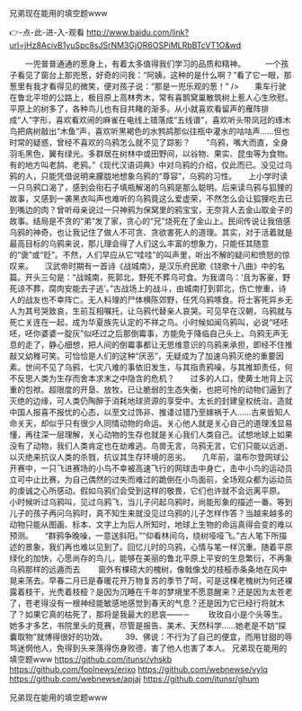 
兄弟现在能用的填空题www




👉-点-此-进-入-观看  http://www.baidu.com/link?url=jHz8AcivB1yuSpc8sJSrNM3GjOR6OSPiMLRbBTcVT1O&wd




　　一兜普普通通的葱身上，有着太多值得我们学习的品质和精神。　　　一个孩子看见了窗台上那兜葱，好奇的问我：“阿姨，这种的是什么啊？”看了它一眼，那葱里有我才看得见的微笑，便对孩子说：“那是一兜乐观的葱！”
/>　　乘车行驶在鲁北平坦的公路上，极目原上高林秀木，常有喜鹊窝巢散筑树上惹人心生欣慰。平原上的树多了，各种鸟儿也有目共睹的渐多。从小就喜欢看留声的雁阵排成“人”字形，喜欢看欢闹的麻雀在电线上错落成“五线谱”，喜欢听头带凤冠的琢木鸟把病树敲出“木鱼”声，喜欢听黑褐色的水鹁鸪那似往瓶中灌水的咕咕声……但也时常的疑惑，曾经不喜欢的乌鸦怎么就不见了踪影？　　“乌鸦，嘴大而直，全身羽毛黑色，翼有绿光。多群居在树林中或田野间，以谷物、果实、昆虫等为食物。有的地方叫老鸹、老鸦。”《现代汉语词典》中对乌鸦的介绍，仅此而已。没见过乌鸦的人，只能凭借说明来朦胧地想象乌鸦的“尊容”，乌鸦的习性。　　上小学时读一只乌鸦口渴了，感到会衔石子填瓶解渴的乌鸦是那么聪明。后来读乌鸦与狐狸的故事，又感到一袭黑衣叫声也难听的乌鸦竟这么爱虚荣，不然怎么会让狐狸吃去已到嘴边的肉？曾听母亲说过一只神鸦为保窝里的鸦宝宝，无奈背人去金山取金子的故事。结局是不贪的“弟”发了家，贪心的“兄”烧死在了金山上。民间传说让我倍感乌鸦的神奇，也让我记住了做人不可贪、贪欲害死人的道理。其实，对于活着就是最高目标的乌鸦来说，那儿理会得了人们这么丰富的想象力，只能任其随意的“褒”或“贬”。不然，人们早应从它“哇哇”的叫声里，听出不解的疑问和愤怒的惊叹来。　　汉武帝时期有一首诗《战城南》，是汉乐府民歌《铙歌十八曲》中的名篇。开头三句是：“战城南，死郭北，野死不葬乌可食。为我谓乌：‘且为客豪，野死谅不葬，腐肉安能去子逃’。”古战场上的战斗，由城南打到郭北，伤亡惨重，诗人的战友也不幸阵亡。无人料理的尸体横陈郊野，任凭乌鸦啄食。将士客死异乡无人为其号哭致哀，生前互相嘱托，让乌鸦代替亲人哀哭。可见早在汉朝，乌鸦就与死亡关连在一起，成为华夏族先认定的不祥之鸟。小时候如闻乌鸦叫，必说“呸呸呸，呸你婆婆一腚灰”似呸过之后那倒霉事，方能免于降临自己头上。乌鸦无声无息的走了，静心细想，把人间的倒霉事都让无思维意识的乌鸦来承担，即经不住推敲又幼稚可笑。可恰恰是人们的这种“厌恶”，无疑成为了加速乌鸦灭绝的重要因素。世间不见了乌鸦，七灾八难的事依旧发生，与其指责鸦噪，与其推卸责任，何不反思人类为生存而舍本求末之中隐含的危机？　　过多的人口，使黄土地背上沉重的包袱。超限度的开垦、放牧，已让脆弱的生态失衡，也把可怜的动物们逼到了灭绝的边缘，可人类仍陶醉于消耗地球资源的享受中。太长的封建皇权统治，造就中国人报喜不报忧的心态，以至文过饰非、推诿过错乃至嫁祸于人……古来皆知人命关天，却似乎只有很少人同情动物的命运。关心他人就是关心自己的道理浅显易懂，再往深一层理解，关心动物的生存也就是关心我们人类自己。试想地球上如果没有了动物，我们人类肯定也在劫难逃。鸟兽无言，乌鸦无言，它们只能以远逝、以灭绝来抗议人类的杀戮，抗议其生存环境的恶劣。　　几年前，温布尔登网球公开赛中，一只飞进赛场的小鸟不幸被高速飞行的网球击中身亡，击中小鸟的运动员立可中止比赛，为自己偶然的过失而难过的跪倒在小鸟面前，全场观众都为运动员的虔诚之心所感动。假如乌鸦们会受到这样的敬畏，它们也许就不会远离平原。　　小时候听过乌鸦叫，见过乌鸦飞，当儿子问起乌鸦时，尚能形象的描述一番。等到儿子的孩子再问乌鸦时，真不知生来就没见过乌鸦的儿子怎样作答？当越来越多的动物只能从图画、标本、文字上为后人所知时，地球上生物的命运真得会变的难以预测。　　“群鸦争晚噪，一意送斜阳。”“仰看林间乌，绕树哑哑飞。”古人笔下所描述的景象，我们再也难以见到了。回忆儿时的乌鸦，心情与笔一样沉重。随着平原绿化的加快，心愿尚存的鸟儿，能够在美丽的鲁北平原上平安的生息繁衍，不再象乌鸦那样的远遁而去
　　窗外有棵硕大的槐树，像戟像戈的枝桠赤条条地在风中晃来荡去。早春二月已是春暖花开万物复苏的季节了呵，可是这棵老槐树为何还裸露着枝干，光秃着枝桠？是因为沉睡在千年的梦境里不愿意醒来？还是因为太苍老了，苍老得没有一根神经能敏感地感觉到春天的气息？还是因为它已经行将就木了？如果它真的枯死了，那将是我最大的悲哀――－
　　玫玫自小是个头等生。她多才多艺，书院里头的竞赛，尽管是报告、美术、天然科学……她老是不妨“探囊取物”就博得很好的功效。
　　39、佛说：不行为了自己的便宜，而用甘甜的辱骂迷惘他人，免得到头来落得伤身败德，害了他人也害了本人。
兄弟现在能用的填空题www https://github.com/itunsr/vhskb
https://github.com/foolnews/erixo
https://github.com/webnewse/vylq
https://github.com/webnewse/apjaj
https://github.com/itunsr/ghum





兄弟现在能用的填空题www
